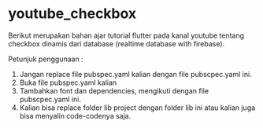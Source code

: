 # youtube_checkbox

Berikut merupakan bahan ajar tutorial flutter pada kanal youtube tentang checkbox dinamis dari database (realtime database with firebase).

Petunjuk penggunaan :

1. Jangan replace file pubspec.yaml kalian dengan file pubscpec.yaml ini.
2. Buka file pubspec.yaml kalian
3. Tambahkan font dan dependencies, mengikuti dengan file pubscpec.yaml ini.
4. Kalian bisa replace folder lib project dengan folder lib ini atau kalian juga bisa menyalin code-codenya saja.

